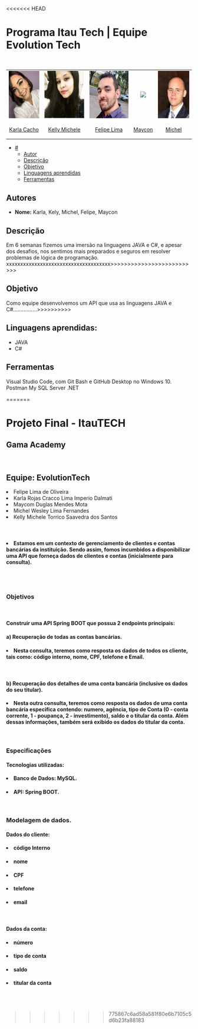 <<<<<<< HEAD
# Programa Itau Tech | Equipe Evolution Tech # 
<br>

<style>
td, th {
   border: none!important;
}
</style>

<table> 
<tr>
  <td align="center">

  <img height="128px" src="img/Karla.jpeg">
  
  </td>
  <td align="center">

  <img height="128px" src="img/Kely.jpeg">
  
  </td>
  <td align="center">

  <img height="128px" src="img/Felipe.jpeg">
  
  </td>
  <td align="center">

  <img height="128px" src="img/Maycon.jpeg">
  
  </td>
  <td align="center">

  <img height="128px" src="img/Michel.jpeg">
  
  </td>
</tr>

<tr>
  <td align="center">

  [Karla Cacho](https://www.linkedin.com/in/karla-cracco-5994b7220/)
  
  </td>

  <td align="center">
  
  [Kelly Michele](https://www.linkedin.com/in/kellysaavedra/)
  
  </td>

  <td align="center">
  
  [Felipe Lima](https://www.linkedin.com/in/felipe-lima-de-oliveira/)
  
  </td>
  <td align="center">
  
  [Maycon](Maycon)
  
  </td>
  <td align="center">
  
  [Michel](Michel)
  
  </td>
</tr>
</table>



- [#](#)
  - [Autor](#autores)
  - [Descrição](#descrição)
  - [Objetivo](#objetivo)
  - [Linguagens aprendidas](#linguagens)
  - [Ferramentas](#ferramentas)

## Autores

* **Nome:** Karla, Kely, Michel, Felipe, Maycon

## Descrição

Em 6 semanas fizemos uma imersão na linguagens JAVA e C#, e apesar dos desafios, nos sentimos mais preparados e seguros em resolver problemas de lógica de programação. xxxxxxxxxxxxxxxxxxxxxxxxxxxxxxxxxxxxx>>>>>>>>>>>>>>>>>>>>>>>>>>

## Objetivo

Como equipe desenvolvemos um API que usa as linguagens JAVA e C#................>>>>>>>>>>

## Linguagens aprendidas:

* JAVA
* C#
  

## Ferramentas

Visual Studio Code, com Git Bash e GitHub Desktop no Windows 10. 
Postman
My SQL Server 
.NET 
                          
=======
<h1>Projeto Final - ItauTECH</h1>

<h2>Gama Academy</h2>
</br>
<h2>Equipe: EvolutionTech</h2>
<li>Felipe Lima de Oliveira
<li>Karla Rojas Cracco Lima Imperio Dalmati
<li>Maycom Duglas Mendes Mota
<li>Michel Wesley Lima Fernandes
<li>Kelly Michele Torrico Saavedra dos Santos
</br>
</br>
</br>
<h4><li>Estamos em um contexto de gerenciamento de clientes e contas bancárias da instituição. Sendo assim, fomos incumbidos a disponibilizar uma API que forneça dados de clientes e contas (inicialmente para consulta).</li></h4>
</br>
</br>
<h3>Objetivos</h3>
</br>
<h4>Construir uma API Spring BOOT que possua 2 endpoints principais:</h4>
<h4>a) Recuperação de todas as contas bancárias.</h4>
<h4><li>Nesta consulta, teremos como resposta os dados de todos os cliente, tais como: código interno, nome, CPF, telefone e Email.</li></h4>
</br>
<h4>b) Recuperação dos detalhes de uma conta bancária (inclusive os dados do seu titular).</li></h4>
<h4><li>Nesta outra consulta, teremos como resposta os dados de uma conta bancária especifica contendo: numero, agência, tipo de Conta (0 - conta corrente, 1 - poupança, 2 - investimento), saldo e o titular da conta. Além dessas informações, também será exibido os dados do titular da conta.</li></h4>
</br>
<h3>Especificações</h3>
<h4>Tecnologias utilizadas:</h4>
<h4><li>Banco de Dados: MySQL.</li></h4>
<h4><li>API: Spring BOOT.</li></h4>
</br>
<h3>Modelagem de dados.</h3>
<h4>Dados do cliente:</h4>
<h4><li>código Interno</li></h4>
<h4><li>nome</li></h4>
<h4><li>CPF</li></h4>
<h4><li>telefone</li></h4>
<h4><li>email</li></h4>
</br>
<h4>Dados da conta:</h4>
<h4><li>número</li></h4>
<h4><li>tipo de conta</li></h4>
<h4><li>saldo</li></h4>
<h4><li>titular da conta</li></h4>
</br>
</br>




>>>>>>> 775867c6ad58a581f80e6b7105c5d6b23fa88183
